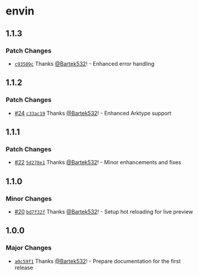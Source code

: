 # envin

## 1.1.3

### Patch Changes

- [`c93509c`](https://github.com/turbostarter/envin/commit/c93509c573fdacc24d0be541b2339e3ef6f76ebe) Thanks [@Bartek532](https://github.com/Bartek532)! - Enhanced error handling

## 1.1.2

### Patch Changes

- [#24](https://github.com/turbostarter/envin/pull/24) [`c33ac19`](https://github.com/turbostarter/envin/commit/c33ac1940469bcd437b4665b1ac27c2d46509c15) Thanks [@Bartek532](https://github.com/Bartek532)! - Enhanced Arktype support

## 1.1.1

### Patch Changes

- [#22](https://github.com/turbostarter/envin/pull/22) [`5d278e1`](https://github.com/turbostarter/envin/commit/5d278e16b0ad7557c021bfd445ce0527727125c2) Thanks [@Bartek532](https://github.com/Bartek532)! - Minor enhancements and fixes

## 1.1.0

### Minor Changes

- [#20](https://github.com/turbostarter/envin/pull/20) [`bd7f32f`](https://github.com/turbostarter/envin/commit/bd7f32fd796af56ffa0bdb986c681a9c9d41a8d3) Thanks [@Bartek532](https://github.com/Bartek532)! - Setup hot reloading for live preview

## 1.0.0

### Major Changes

- [`a0c59f1`](https://github.com/turbostarter/envin/commit/a0c59f1a12f8ad08096fcb68548cae7c622e8acf) Thanks [@Bartek532](https://github.com/Bartek532)! - Prepare documentation for the first release
